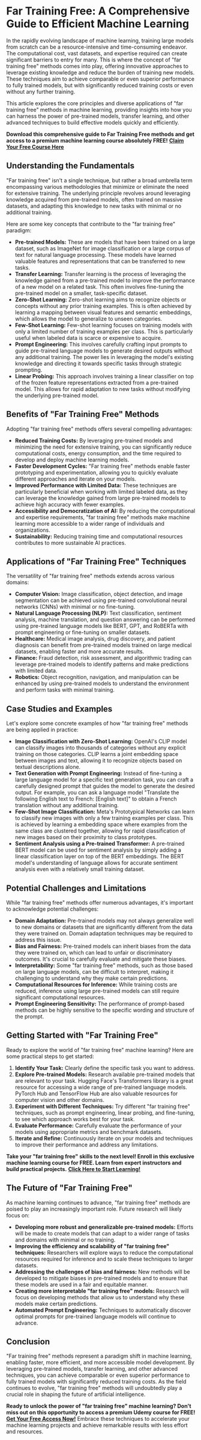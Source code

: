 # Far Training Free: A Comprehensive Guide to Efficient Machine Learning

In the rapidly evolving landscape of machine learning, training large models from scratch can be a resource-intensive and time-consuming endeavor. The computational cost, vast datasets, and expertise required can create significant barriers to entry for many. This is where the concept of "far training free" methods comes into play, offering innovative approaches to leverage existing knowledge and reduce the burden of training new models. These techniques aim to achieve comparable or even superior performance to fully trained models, but with significantly reduced training costs or even without any further training.

This article explores the core principles and diverse applications of "far training free" methods in machine learning, providing insights into how you can harness the power of pre-trained models, transfer learning, and other advanced techniques to build effective models quickly and efficiently.

**Download this comprehensive guide to Far Training Free methods and get access to a premium machine learning course absolutely FREE!** [**Claim Your Free Course Here**](https://udemywork.com/far-training-free)

## Understanding the Fundamentals

"Far training free" isn't a single technique, but rather a broad umbrella term encompassing various methodologies that minimize or eliminate the need for extensive training. The underlying principle revolves around leveraging knowledge acquired from pre-trained models, often trained on massive datasets, and adapting this knowledge to new tasks with minimal or no additional training.

Here are some key concepts that contribute to the "far training free" paradigm:

*   **Pre-trained Models:** These are models that have been trained on a large dataset, such as ImageNet for image classification or a large corpus of text for natural language processing. These models have learned valuable features and representations that can be transferred to new tasks.
*   **Transfer Learning:** Transfer learning is the process of leveraging the knowledge gained from a pre-trained model to improve the performance of a new model on a related task. This often involves fine-tuning the pre-trained model on a smaller, task-specific dataset.
*   **Zero-Shot Learning:** Zero-shot learning aims to recognize objects or concepts without any prior training examples. This is often achieved by learning a mapping between visual features and semantic embeddings, which allows the model to generalize to unseen categories.
*   **Few-Shot Learning:** Few-shot learning focuses on training models with only a limited number of training examples per class. This is particularly useful when labeled data is scarce or expensive to acquire.
*   **Prompt Engineering:** This involves carefully crafting input prompts to guide pre-trained language models to generate desired outputs without any additional training.  The power lies in leveraging the model's existing knowledge and directing it towards specific tasks through strategic prompting.
*   **Linear Probing:** This approach involves training a linear classifier on top of the frozen feature representations extracted from a pre-trained model. This allows for rapid adaptation to new tasks without modifying the underlying pre-trained model.

## Benefits of "Far Training Free" Methods

Adopting "far training free" methods offers several compelling advantages:

*   **Reduced Training Costs:** By leveraging pre-trained models and minimizing the need for extensive training, you can significantly reduce computational costs, energy consumption, and the time required to develop and deploy machine learning models.
*   **Faster Development Cycles:** "Far training free" methods enable faster prototyping and experimentation, allowing you to quickly evaluate different approaches and iterate on your models.
*   **Improved Performance with Limited Data:** These techniques are particularly beneficial when working with limited labeled data, as they can leverage the knowledge gained from large pre-trained models to achieve high accuracy with fewer examples.
*   **Accessibility and Democratization of AI:** By reducing the computational and expertise requirements, "far training free" methods make machine learning more accessible to a wider range of individuals and organizations.
*   **Sustainability:** Reducing training time and computational resources contributes to more sustainable AI practices.

## Applications of "Far Training Free" Techniques

The versatility of "far training free" methods extends across various domains:

*   **Computer Vision:** Image classification, object detection, and image segmentation can be achieved using pre-trained convolutional neural networks (CNNs) with minimal or no fine-tuning.
*   **Natural Language Processing (NLP):** Text classification, sentiment analysis, machine translation, and question answering can be performed using pre-trained language models like BERT, GPT, and RoBERTa with prompt engineering or fine-tuning on smaller datasets.
*   **Healthcare:** Medical image analysis, drug discovery, and patient diagnosis can benefit from pre-trained models trained on large medical datasets, enabling faster and more accurate results.
*   **Finance:** Fraud detection, risk assessment, and algorithmic trading can leverage pre-trained models to identify patterns and make predictions with limited data.
*   **Robotics:** Object recognition, navigation, and manipulation can be enhanced by using pre-trained models to understand the environment and perform tasks with minimal training.

## Case Studies and Examples

Let's explore some concrete examples of how "far training free" methods are being applied in practice:

*   **Image Classification with Zero-Shot Learning:** OpenAI's CLIP model can classify images into thousands of categories without any explicit training on those categories. CLIP learns a joint embedding space between images and text, allowing it to recognize objects based on textual descriptions alone.
*   **Text Generation with Prompt Engineering:**  Instead of fine-tuning a large language model for a specific text generation task, you can craft a carefully designed prompt that guides the model to generate the desired output. For example, you can ask a language model "Translate the following English text to French: [English text]" to obtain a French translation without any additional training.
*   **Few-Shot Image Classification:**  Meta's Prototypical Networks can learn to classify new images with only a few training examples per class. This is achieved by learning a embedding space where examples from the same class are clustered together, allowing for rapid classification of new images based on their proximity to class prototypes.
*   **Sentiment Analysis using a Pre-trained Transformer:**  A pre-trained BERT model can be used for sentiment analysis by simply adding a linear classification layer on top of the BERT embeddings.  The BERT model's understanding of language allows for accurate sentiment analysis even with a relatively small training dataset.

## Potential Challenges and Limitations

While "far training free" methods offer numerous advantages, it's important to acknowledge potential challenges:

*   **Domain Adaptation:** Pre-trained models may not always generalize well to new domains or datasets that are significantly different from the data they were trained on. Domain adaptation techniques may be required to address this issue.
*   **Bias and Fairness:** Pre-trained models can inherit biases from the data they were trained on, which can lead to unfair or discriminatory outcomes. It's crucial to carefully evaluate and mitigate these biases.
*   **Interpretability:** Some "far training free" methods, such as those based on large language models, can be difficult to interpret, making it challenging to understand why they make certain predictions.
*   **Computational Resources for Inference:** While training costs are reduced, inference using large pre-trained models can still require significant computational resources.
*   **Prompt Engineering Sensitivity:** The performance of prompt-based methods can be highly sensitive to the specific wording and structure of the prompt.

## Getting Started with "Far Training Free"

Ready to explore the world of "far training free" machine learning? Here are some practical steps to get started:

1.  **Identify Your Task:** Clearly define the specific task you want to address.
2.  **Explore Pre-trained Models:** Research available pre-trained models that are relevant to your task. Hugging Face's Transformers library is a great resource for accessing a wide range of pre-trained language models. PyTorch Hub and TensorFlow Hub are also valuable resources for computer vision and other domains.
3.  **Experiment with Different Techniques:** Try different "far training free" techniques, such as prompt engineering, linear probing, and fine-tuning, to see which approach works best for your task.
4.  **Evaluate Performance:** Carefully evaluate the performance of your models using appropriate metrics and benchmark datasets.
5.  **Iterate and Refine:** Continuously iterate on your models and techniques to improve their performance and address any limitations.

**Take your "far training free" skills to the next level! Enroll in this exclusive machine learning course for FREE. Learn from expert instructors and build practical projects.** [**Click Here to Start Learning!**](https://udemywork.com/far-training-free)

## The Future of "Far Training Free"

As machine learning continues to advance, "far training free" methods are poised to play an increasingly important role. Future research will likely focus on:

*   **Developing more robust and generalizable pre-trained models:** Efforts will be made to create models that can adapt to a wider range of tasks and domains with minimal or no training.
*   **Improving the efficiency and scalability of "far training free" techniques:** Researchers will explore ways to reduce the computational resources required for inference and to scale these techniques to larger datasets.
*   **Addressing the challenges of bias and fairness:**  New methods will be developed to mitigate biases in pre-trained models and to ensure that these models are used in a fair and equitable manner.
*   **Creating more interpretable "far training free" models:**  Research will focus on developing methods that allow us to understand why these models make certain predictions.
*   **Automated Prompt Engineering:** Techniques to automatically discover optimal prompts for pre-trained language models will continue to advance.

## Conclusion

"Far training free" methods represent a paradigm shift in machine learning, enabling faster, more efficient, and more accessible model development. By leveraging pre-trained models, transfer learning, and other advanced techniques, you can achieve comparable or even superior performance to fully trained models with significantly reduced training costs. As the field continues to evolve, "far training free" methods will undoubtedly play a crucial role in shaping the future of artificial intelligence.

**Ready to unlock the power of "far training free" machine learning? Don't miss out on this opportunity to access a premium Udemy course for FREE!** [**Get Your Free Access Now!**](https://udemywork.com/far-training-free) Embrace these techniques to accelerate your machine learning projects and achieve remarkable results with less effort and resources.
